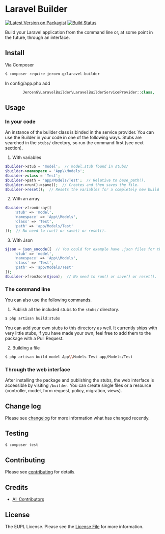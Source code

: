 # Laravel Builder

[![Latest Version on Packagist][ico-version]][link-packagist]
[![Build Status][ico-travis]][link-travis]


Build your Laravel application from the command line or, at some point in the future, through an interface.

## Install

Via Composer

``` bash
$ composer require jeroen-g/laravel-builder
```

In config/app.php add

``` php
        JeroenG\LaravelBuilder\LaravelBuilderServiceProvider::class,
```

## Usage

### In your code

An instance of the builder class is binded in the service provider. You can use the Builder in your code in one of the following ways.
Stubs are searched in the `stubs/` directory, so run the command first (see next section).

1. With variables
``` php
$builder->stub = 'model';  // model.stub found in stubs/
$builder->namespace = 'App\\Models';
$builder->class = 'Test';
$builder->path = 'app/Models/Test';  // Relative to base_path().
$builder->run()->save();  // Creates and then saves the file.
$builder->reset();  // Resets the variables for a completely new build process.
```

2. With an array
``` php
$builder->fromArray([
    'stub' => 'model',
    'namespace' => 'App\\Models',
    'class' => 'Test',
    'path' => 'app/Models/Test'
]);  // No need to run() or save() or reset().
```

3. With Json
``` php
$json = json_encode([  // You could for example have .json files for this.
    'stub' => 'model',
    'namespace' => 'App\\Models',
    'class' => 'Test',
    'path' => 'app/Models/Test'
]);
$builder->fromJson($json);  // No need to run() or save() or reset().
```

### The command line

You can also use the following commands.

1. Publish all the included stubs to the `stubs/` directory.
``` bash
$ php artisan build:stubs
```
You can add your own stubs to this directory as well.
It currently ships with very little stubs, if you have made your own, feel free to add them to the package with a Pull Request.

2. Building a file
``` bash
$ php artisan build model App\\Models Test app/Models/Test
```

### Through the web interface

After installing the package and publishing the stubs, the web interface is accessible by visiting `/builder`. You can create single files or a resource (controller, model, form request, policy, migration, views).

## Change log

Please see [changelog](changelog.md) for more information what has changed recently.

## Testing

``` bash
$ composer test
```

## Contributing

Please see [contributing](contributing.md) for details.


## Credits

- [All Contributors][link-contributors]

## License

The EUPL License. Please see the [License File](license.md) for more information.

[ico-version]: https://img.shields.io/packagist/v/jeroen-g/laravel-builder.svg?style=flat-square
[ico-travis]: https://img.shields.io/travis/Jeroen-G/laravel-builder/master.svg?style=flat-square

[link-packagist]: https://packagist.org/packages/jeroen-g/laravel-builder
[link-travis]: https://travis-ci.org/Jeroen-G/laravel-builder
[link-contributors]: ../../contributors
